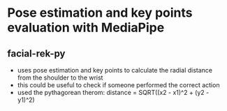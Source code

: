 # Pose estimation and key points evaluation with MediaPipe

## facial-rek-py
- uses pose estimation and key points to calculate the radial distance from the shoulder to the wrist
- this could be useful to check if someone performed the correct action
- used the pythagorean therom:  distance = SQRT((x2 - x1)^2 + (y2 - y1)^2)